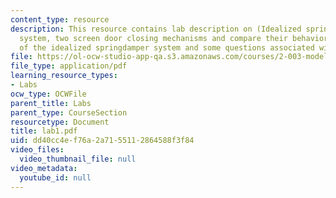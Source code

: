 ```yaml
---
content_type: resource
description: This resource contains lab description on (Idealized spring - damper
  system, two screen door closing mechanisms and compare their behaviors with that
  of the idealized springdamper system and some questions associated with the session.
file: https://ol-ocw-studio-app-qa.s3.amazonaws.com/courses/2-003-modeling-dynamics-and-control-i-spring-2005/dd40cc4ef76a2a7155112864588f3f84_lab1.pdf
file_type: application/pdf
learning_resource_types:
- Labs
ocw_type: OCWFile
parent_title: Labs
parent_type: CourseSection
resourcetype: Document
title: lab1.pdf
uid: dd40cc4e-f76a-2a71-5511-2864588f3f84
video_files:
  video_thumbnail_file: null
video_metadata:
  youtube_id: null
---
```

